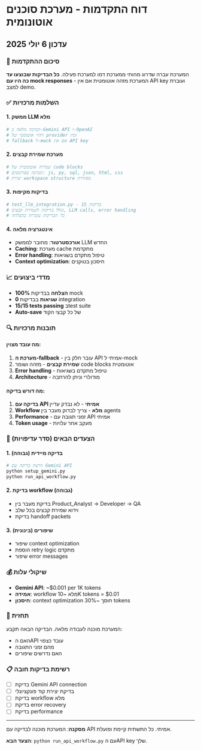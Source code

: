 # דוח התקדמות - מערכת סוכנים אוטונומית
## עדכון 6 יולי 2025

### 🎯 סיכום ההתקדמות
המערכת עברה שדרוג מהותי ממערכת דמו למערכת פעילה. **כל הבדיקות שבוצעו עד כה היו עם mock responses** - המערכת מזהה אוטומטית אם אין API key ועוברת למצב demo.

### ✅ השלמות מרכזיות

#### 1. ממשק LLM מלא
```python
# תמיכה מלאה ב-Gemini API ו-OpenAI
# זיהוי אוטומטי של provider זמין
# fallback ל-mock אם אין API key
```

#### 2. מערכת שמירת קבצים
```python
# שמירה אוטומטית של code blocks
# תמיכה בפורמטים: js, py, sql, json, html, css
# יצירת workspace structure מסודרת
```

#### 3. בדיקות מקיפות
```python
# test_llm_integration.py - 15 בדיקות
# כולל בדיקות לשמירת קבצים, LLM calls, error handling
# כל הבדיקות עוברות בהצלחה
```

#### 4. אינטגרציה מלאה
- **אורכסטרטור**: מחובר לממשק LLM החדש
- **Caching**: מערכת cache מתקדמת
- **Error handling**: טיפול מתקדם בשגיאות
- **Context optimization**: חיסכון בטוקנים

### 📈 מדדי ביצועים
- **100% הצלחה** בבדיקות mock
- **0 שגיאות** בבדיקות integration
- **15/15 tests passing** בtest suite
- **Auto-save** של כל קבצי הקוד

### 🔍 תובנות מרכזיות

#### מה עובד מצוין:
1. **מערכת ה-fallback** - עובר חלק בין API אמיתי ל-mock
2. **שמירת קבצים** - מזהה ושומר code blocks אוטומטית
3. **Error handling** - טיפול מתקדם בשגיאות
4. **Architecture** - מודולרי וניתן להרחבה

#### מה דורש בדיקה:
1. **בדיקה עם API אמיתי** - לא נבדק עדיין
2. **Workflow מלא** - צריך לבדוק מעבר בין agents
3. **Performance** - זמני תגובה עם API אמיתי
4. **Token usage** - מעקב אחר עלויות

### 🎯 הצעדים הבאים (סדר עדיפויות)

#### 1. בדיקה מיידית (גבוהה)
```bash
# הרצת בדיקה עם Gemini API
python setup_gemini.py
python run_api_workflow.py
```

#### 2. בדיקת workflow (גבוהה)
- בדיקת מעבר בין Product_Analyst → Developer → QA
- וידוא שמירת קבצים בכל שלב
- בדיקת handoff packets

#### 3. שיפורים (בינונית)
- שיפור context optimization
- הוספת retry logic מתקדם
- שיפור error messages

### 💰 שיקולי עלות
- **Gemini API**: ~$0.001 per 1K tokens
- **אמידה**: workflow מלא ~10K tokens = $0.01
- **חיסכון**: context optimization חוסך ~30% tokens

### 🔮 תחזית
המערכת מוכנה לעבודה מלאה. הבדיקה הבאה תקבע:
- האם הAPI עובד כצפוי
- מהם זמני התגובה
- האם נדרשים שיפורים

### 📋 רשימת בדיקות חובה
- [ ] בדיקת Gemini API connection
- [ ] בדיקת יצירת קוד פונקציונלי
- [ ] בדיקת workflow מלא
- [ ] בדיקת error recovery
- [ ] בדיקת performance

---
**מסקנה**: המערכת מוכנה לבדיקה עם API אמיתי. כל התשתית קיימת ופועלת.

**הצעד הבא**: `python run_api_workflow.py` עם הAPI key שלך.
